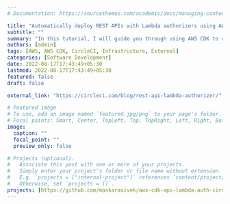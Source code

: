 ```yaml
---
# Documentation: https://sourcethemes.com/academic/docs/managing-content/

title: "Automatically deploy REST APIs with Lambda authorizers using AWS CDK"
subtitle: ""
summary: "In this tutorial, I will guide you through using AWS CDK to deploy REST APIs with AWS Lambda-based authorizers. You will learn how API Gateway constructs can be used to customize the behavior of the API by adding authorizers, usage plans, throttling, rate limiting, and more."
authors: [admin]
tags: [AWS, AWS CDK, CircleCI, Infrastructure, External]
categories: [Software Development]
date: 2022-08-17T17:43:49+05:30
lastmod: 2022-08-17T17:43:49+05:30
featured: false
draft: false

external_link: "https://circleci.com/blog/rest-api-lambda-authorizer/"

# Featured image
# To use, add an image named `featured.jpg/png` to your page's folder.
# Focal points: Smart, Center, TopLeft, Top, TopRight, Left, Right, BottomLeft, Bottom, BottomRight.
image:
  caption: ""
  focal_point: ""
  preview_only: false

# Projects (optional).
#   Associate this post with one or more of your projects.
#   Simply enter your project's folder or file name without extension.
#   E.g. `projects = ["internal-project"]` references `content/project/deep-learning/index.md`.
#   Otherwise, set `projects = []`.
projects: [https://github.com/maskaravivek/aws-cdk-api-lambda-auth-circle-ci]
---
```

